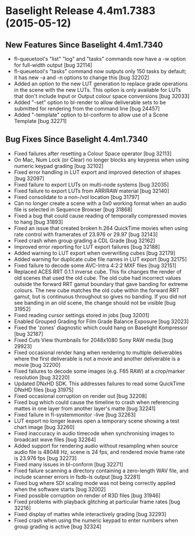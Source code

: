 # Baselight Release 4.4m1.7383 (2015-05-12)



## New Features Since Baselight 4.4m1.7340

* fl-queuetool's "list" "log" and "tasks" commands now have a -w option for full-width output \[bug 32114]
* fl-queuetool's "tasks" command now outputs only 150 tasks by default; it has new -a and -n options to change this \[bug 32202]
* Added an option to the new LUT generation to replace grade operations in the scene with the new LUTs. This option is only available for LUTs that don't include Input or Output colour space conversions \[bug 32033]
* Added "-set" option to bl-render to allow deliverable sets to be submitted for rendering from the command line \[bug 24457]
* Added "-template" option to bl-conform to allow use of a Scene Template \[bug 32271]

## Bug Fixes Since Baselight 4.4m1.7340

* Fixed failures after resetting a Colour Space operator \[bug 32113]
* On Mac, Num Lock (or Clear) no longer blocks any keypress when using numeric keypad grading \[bug 32102]
* Fixed error handling in LUT export and improved detection of shapes \[bug 32097]
* Fixed failure to export LUTs on multi-node systems \[bug 32035]
* Fixed failure to export LUTs from ARRIRAW material \[bug 32140]
* Fixed consolidate to a non-/vol location \[bug 31797]
* Can no longer create a scene with a 0x0 working format when an audio file is selected in Sequence Browser \[bug 31868]
* Fixed a bug that could cause reading of temporally compressed movies to hang \[bug 31893]
* Fixed an issue that created broken h.264 QuickTime movies when using rate control with framerates of 23.976 or 29.97 \[bug 32143]
* Fixed crash when group grading a CDL Grade \[bug 32162]
* Improved error reporting for LUT export failures \[bug 32188]
* Added warning to LUT export when overwriting cubes \[bug 32179]
* Added warning for duplicate cube file names in LUT export \[bug 32175]
* Fixed failure to decode some AVC-Intra 4:2:2 MXF files \[bug 32151]
* Replaced ACES RRT 0.1.1 inverse cube. This fix changes the render of old scenes that used the old cube. The old cube had incorrect values outside the forward RRT gamut boundary that gave banding for extreme colours. The new cube matches the old cube within the forward RRT gamut, but is continuous throughout so gives no banding. If you did not see banding in an old scene, the change should not be visible \[bug 31952]
* Fixed reading cursor settings stored in jobs \[bug 32001]
* Enabled Grouped Grading for Film Grade Balance Exposure \[bug 32023]
* Fixed the 'zones' diagnostic which could hang on Baselight Kompressor \[bug 32187]
* Fixed Cuts View thumbnails for 2048x1080 Sony RAW media \[bug 29923]
* Fixed occasional render hang when rendering to multiple deliverables where the first deliverable is not a movie and another deliverable is a movie \[bug 32200]
* Fixed failures to decode some images (e.g. F65 RAW) at a crop/marker resolution \[bug 32220]
* Updated DNxHD SDK. This addresses failures to read some QuickTime DNxHD files \[bug 31975]
* Fixed occasional corruption on render out \[bug 32208]
* Fixed bug which could cause the timeline to crash when referencing mattes in one layer from another layer's matte \[bug 32241]
* Fixed failure in fl-systemmonitor -live \[bug 32263]
* LUT export no longer leaves open a temporary scene showing a test chart image \[bug 32260]
* Fixed inaccuracy in audio timecode when synchronising images to broadcast wave files \[bug 32264]
* Added support for rendering audio without resampling when source audio file is 48048 Hz, scene is 24 fps, and rendered movie frame rate is 23.976 fps \[bug 32273]
* Fixed many issues in bl-conform \[bug 32271]
* Fixed failure scanning a directory containing a zero-length WAV file, and include scanner errors in fsdb-ls output \[bug 32281]
* Fixed bug where SDI scaling mode was not being correctly applied when the software starts \[bug 32002]
* Fixed possible corruption on render of R3D files \[bug 31946]
* Fixed problems with playback glitching at particular frame rates \[bug 32216]
* Fixed display of mattes while interactively grading \[bug 32293]
* Fixed crash when using the numeric keypad to enter numbers when group grading is active \[bug 32324]

